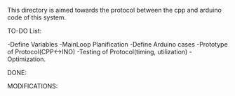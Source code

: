This directory is aimed towards the protocol between the cpp and arduino code of this system.

TO-DO List:

-Define Variables
-MainLoop Planification
-Define Arduino cases
-Prototype of Protocol(CPP<->INO)
-Testing of Protocol(timing, utilization)
-Optimization.

DONE:


MODIFICATIONS:



